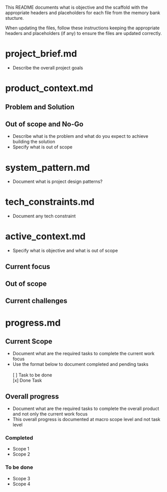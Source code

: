 This README documents what is objective and the scaffold with the appropriate headers and placeholders for each file from the memory bank stucture.

When updating the files, follow these instructions keeping the appropriate headers and placeholders (if any) to ensure the files are updated correctly.

# project_brief.md
- Describe the overall project goals

# product_context.md
## Problem and Solution

## Out of scope and No-Go
- Describe what is the problem and what do you expect to achieve building the solution
- Specify what is out of scope

# system_pattern.md
- Document what is project design patterns?

# tech_constraints.md
- Document any tech constraint

# active_context.md

- Specify what is objective and what is out of scope
## Current focus

## Out of scope

## Current challenges

# progress.md

## Current Scope
- Document what are the required tasks to complete the current work focus
- Use the format below to document completed and pending tasks <br> <br>
[ ] Task to be done <br>
[x] Done Task

## Overall progress
- Document what are the required tasks to complete the overall product and not only the current work focus
- This overall progress is documented at macro scope level and not task level

### Completed
- Scope 1
- Scope 2

### To be done
- Scope 3
- Scope 4
